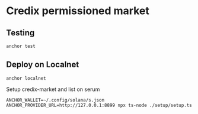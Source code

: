 # Credix permissioned market


## Testing 
```bash
anchor test
```

## Deploy on Localnet
```
anchor localnet
```
Setup credix-market and list on serum
```
ANCHOR_WALLET=~/.config/solana/s.json ANCHOR_PROVIDER_URL=http://127.0.0.1:8899 npx ts-node ./setup/setup.ts
```